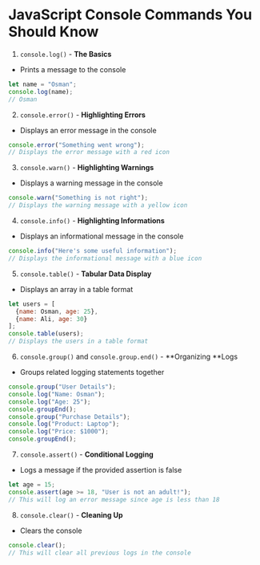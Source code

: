 # JavaScript Console Commands You Should Know

1. `console.log()` - **The Basics**
  - Prints a message to the console
```js
let name = "Osman";
console.log(name); 
// Osman
```
2. `console.error()` - **Highlighting Errors**
  - Displays an error message in the console
```js
console.error("Something went wrong");
// Displays the error message with a red icon
```

3. `console.warn()` - **Highlighting Warnings**
  - Displays a warning message in the console
```js
console.warn("Something is not right");
// Displays the warning message with a yellow icon
```

4. `console.info()` - **Highlighting Informations**
  - Displays an informational message in the console
```js
console.info("Here's some useful information");
// Displays the informational message with a blue icon
```

5. `console.table()` - **Tabular Data Display**
  - Displays an array in a table format
```js
let users = [
  {name: Osman, age: 25},
  {name: Ali, age: 30}
];
console.table(users);
// Displays the users in a table format
```

6. `console.group()` and `console.group.end()` - **Organizing **Logs
  - Groups related logging statements together
```js
console.group("User Details");
console.log("Name: Osman");
console.log("Age: 25");
console.groupEnd();
console.group("Purchase Details");
console.log("Product: Laptop");
console.log("Price: $1000");
console.groupEnd();
```

7. `console.assert()` - **Conditional Logging**
  - Logs a message if the provided assertion is false
```js
let age = 15;
console.assert(age >= 18, "User is not an adult!");
// This will log an error message since age is less than 18
```

8. `console.clear()` - **Cleaning Up**
  - Clears the console
```js
console.clear();
// This will clear all previous logs in the console
```